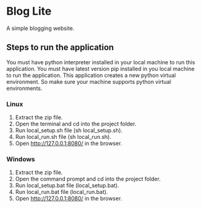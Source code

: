 # Blog Lite

A simple blogging website.

## Steps to run the application

You must have python interpreter installed in your local machine to run this application.
You must have latest version pip installed in you local machine to run the application.
This application creates a new python virtual environment. So make sure your machine supports python virtual environments.

### Linux

1. Extract the zip file.
2. Open the terminal and cd into the project folder.
3. Run local_setup.sh file (sh local_setup.sh).
4. Run local_run.sh file (sh local_run.sh).
5. Open http://127.0.0.1:8080/ in the browser.

### Windows

1. Extract the zip file.
2. Open the command prompt and cd into the project folder.
3. Run local_setup.bat file (local_setup.bat).
4. Run local_run.bat file (local_run.bat).
5. Open http://127.0.0.1:8080/ in the browser.


